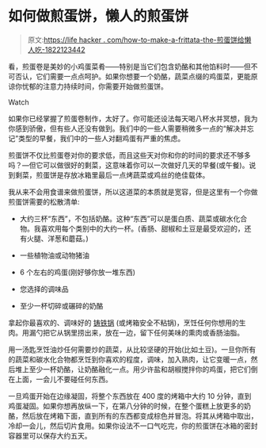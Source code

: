 # 如何做煎蛋饼，懒人的煎蛋饼

> 原文:[https://life hacker . com/how-to-make-a-frittata-the-煎蛋饼给懒人吃-1822123442](https://lifehacker.com/how-to-make-a-frittata-the-omelette-for-lazy-people-1822123442)

看，煎蛋卷是美妙的小鸡蛋菜肴——特别是当它们包含奶酪和其他馅料时——但不可否认，它们需要一点点呵护。如果你想要一个奶酪，蔬菜点缀的鸡蛋菜，更能原谅你忧郁的注意力持续时间，你需要开始做煎蛋饼。

Watch

如果你已经掌握了煎蛋卷制作，太好了。你可能还设法每天喝八杯水并冥想，我为你感到骄傲，但有些人还没有做到。我们中的一些人需要稍微多一点的“解决并忘记”类型的早餐，我们中的一些人对翻鸡蛋有严重的焦虑。

煎蛋饼不仅比煎蛋卷对你的要求低，而且这些天对你和你的时间的要求还不够多吗？—但它可以做很好的剩菜，这意味着你可以一次做好几天的早餐(或午餐)。说到剩菜，煎蛋饼是存放冰箱里最后一点烤蔬菜或鸡丝的绝佳载体。

我从来不会用食谱来做煎蛋饼，所以这道菜的本质就是宽容，但是这里有一个你做煎蛋饼需要的松散清单:

*   大约三杯“东西”，不包括奶酪。这种“东西”可以是蛋白质、蔬菜或碳水化合物。我喜欢用每个类别中的大约一杯。(香肠、甜椒和土豆是最受欢迎的，还有火腿、洋葱和蘑菇。)

*   一些植物油或动物猪油
*   6 个左右的鸡蛋(刚好够你放一堆东西)
*   您选择的调味品
*   至少一杯切碎或碾碎的奶酪

拿起你最喜欢的、调味好的 [铸铁锅](https://lifehacker.com/learn-how-to-prepare-cook-with-and-clean-a-cast-iron-1788366247) (或烤箱安全不粘锅)，烹饪任何你想用的生肉。用漏勺把它从锅里捞出来，放在一边，留下任何美味的熏肉或香肠油脂。

用一汤匙烹饪油炒任何需要炒的蔬菜，从比较坚硬的开始(比如土豆)。一旦你所有的蔬菜和碳水化合物都烹饪到你喜欢的程度，调味，加入熟肉，让它变暖一点，然后堆上至少一杯奶酪，让奶酪融化一点。用少许盐和胡椒搅拌你的鸡蛋，把它们倒在上面，一会儿不要碰任何东西。

一旦鸡蛋开始在边缘凝固，将整个东西放在 400 度的烤箱中大约 10 分钟，直到鸡蛋凝固。如果你想再放纵一下，在第八分钟的时候，在整个蛋糕上放更多的奶酪，然后放在烤箱下面，直到所有的东西都变成棕色并冒泡。将其从烤箱中取出，冷却一会儿，然后切片食用。如果你设法不一口气吃完，你的煎蛋饼在冰箱的密封容器里可以保存大约五天。